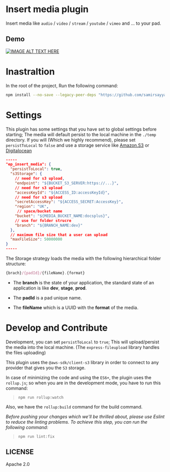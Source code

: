 
# Insert media plugin

Insert media like `audio` / `video` / `stream` / `youtube` / `vimeo` and ... to your pad.

## Demo

[![IMAGE ALT TEXT HERE](https://img.youtube.com/vi/0zi4EGQdZyE/0.jpg)](https://www.youtube.com/watch?v=0zi4EGQdZyE)

# Inastraltion

In the root of the project, Run the following command:

```bash
npm install --no-save --legacy-peer-deps "https://github.com/samirsayyad/ep_insert_media.git#main"
```

# Settings

This plugin has some settings that you have set to global settings before starting;
The media will default persist to the local machine in the `./temp` directory.
If you will (Which we highly recommend), please set `persistToLocal` to `false` and use a storage service like [Amazon.S3](https://aws.amazon.com/s3/) or [Digitalocean](https://www.digitalocean.com/products/spaces)

```Json
-----
"ep_insert_media": {
  "persistToLocal": true,
  "s3Storage": {
    // need for s3 upload,
    "endpoint": "${BUCKET_S3_SERVER:https://...}",
    // need for s3 upload
    "accessKeyId": "${ACCESS_ID:accessKeyId}",
    // need for s3 upload
    "secretAccessKey": "${ACCESS_SECRET:AccessKey}",
    "region": "UK",
     // space/bucket name
    "bucket": "${MEDIA_BUCKET_NAME:docsplus}",
    // use for folder strucre
    "branch": "${BRANCH_NAME:dev}"
  },
  // maximum file size that a user can upload
  "maxFileSize": 50000000
}
-----
```

The Storage strategy loads the media with the following hierarchical folder structure:

```js
{brach}/{padId}/{fileName}.{format}
```

- The **branch** is the state of your application, the standard state of an application is like **dev**, **stage**, **prod**.

- The **padId** is a pad unique name.
- The **fileName** which is a UUID with the **format** of the media.

# Develop and Contribute

Development, you can set `persistToLocal` to `true`; This will upload/persist the media into the local machine. (The `express-fileupload` library handles the files uploading)

This plugin uses the `@aws-sdk/client-s3` library in order to connect to any provider that gives you the `S3` storage.

In case of minimizing the code and using the `ES6+`, the plugin uses the `rollup.js`; so when you are in the development mode, you have to run this command:

> `npm run rollup:watch`

Also, we have the `rollup:build` command for the build command.

*Before pushing your changes which we'll be thrilled about, please use Eslint to reduce the linting problems. To achieve this step, you can run the following command:*

> `npm run lint:fix`



## LICENSE

Apache 2.0
